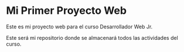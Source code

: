 # Mi Primer Proyecto Web
Este es mi proyecto web para el curso Desarrollador Web Jr.

Este será mi repositorio donde se almacenará todos las actividades del curso.
